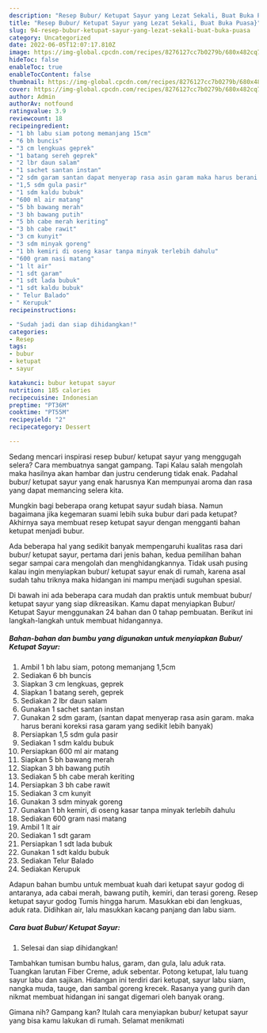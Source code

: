 ```yaml
---
description: "Resep Bubur/ Ketupat Sayur yang Lezat Sekali, Buat Buka Puasa}"
title: "Resep Bubur/ Ketupat Sayur yang Lezat Sekali, Buat Buka Puasa}"
slug: 94-resep-bubur-ketupat-sayur-yang-lezat-sekali-buat-buka-puasa
category: Uncategorized
date: 2022-06-05T12:07:17.810Z
image: https://img-global.cpcdn.com/recipes/8276127cc7b0279b/680x482cq70/bubur-ketupat-sayur-foto-resep-utama.jpg
hideToc: false
enableToc: true
enableTocContent: false
thumbnail: https://img-global.cpcdn.com/recipes/8276127cc7b0279b/680x482cq70/bubur-ketupat-sayur-foto-resep-utama.jpg
cover: https://img-global.cpcdn.com/recipes/8276127cc7b0279b/680x482cq70/bubur-ketupat-sayur-foto-resep-utama.jpg
author: Admin
authorAv: notfound
ratingvalue: 3.9
reviewcount: 18
recipeingredient:
- "1 bh labu siam potong memanjang 15cm"
- "6 bh buncis"
- "3 cm lengkuas geprek"
- "1 batang sereh geprek"
- "2 lbr daun salam"
- "1 sachet santan instan"
- "2 sdm garam santan dapat menyerap rasa asin garam maka harus berani koreksi rasa garam yang sedikit lebih banyak"
- "1,5 sdm gula pasir"
- "1 sdm kaldu bubuk"
- "600 ml air matang"
- "5 bh bawang merah"
- "3 bh bawang putih"
- "5 bh cabe merah keriting"
- "3 bh cabe rawit"
- "3 cm kunyit"
- "3 sdm minyak goreng"
- "1 bh kemiri di oseng kasar tanpa minyak terlebih dahulu"
- "600 gram nasi matang"
- "1 lt air"
- "1 sdt garam"
- "1 sdt lada bubuk"
- "1 sdt kaldu bubuk"
- " Telur Balado"
- " Kerupuk"
recipeinstructions:

- "Sudah jadi dan siap dihidangkan!"
categories:
- Resep
tags:
- bubur
- ketupat
- sayur

katakunci: bubur ketupat sayur 
nutrition: 185 calories
recipecuisine: Indonesian
preptime: "PT36M"
cooktime: "PT55M"
recipeyield: "2"
recipecategory: Dessert

---
```



Sedang mencari inspirasi resep bubur/ ketupat sayur yang menggugah selera? Cara membuatnya sangat gampang. Tapi Kalau salah mengolah maka hasilnya akan hambar dan justru cenderung tidak enak. Padahal bubur/ ketupat sayur yang enak harusnya Kan mempunyai aroma dan rasa yang dapat memancing selera kita.


Mungkin bagi beberapa orang ketupat sayur sudah biasa. Namun bagaimana jika kegemaran suami lebih suka bubur dari pada ketupat? Akhirnya saya membuat resep ketupat sayur dengan mengganti bahan ketupat menjadi bubur.

Ada beberapa hal yang sedikit banyak mempengaruhi kualitas rasa dari bubur/ ketupat sayur, pertama dari jenis bahan, kedua pemilihan bahan segar sampai cara mengolah dan menghidangkannya. Tidak usah pusing kalau ingin menyiapkan bubur/ ketupat sayur enak di rumah, karena asal sudah tahu triknya maka hidangan ini mampu menjadi suguhan spesial.


Di bawah ini ada beberapa cara mudah dan praktis untuk membuat bubur/ ketupat sayur yang siap dikreasikan. Kamu dapat menyiapkan Bubur/ Ketupat Sayur menggunakan 24 bahan dan 0 tahap pembuatan. Berikut ini langkah-langkah untuk membuat hidangannya.

<!--inarticleads1-->

##### Bahan-bahan dan bumbu yang digunakan untuk menyiapkan Bubur/ Ketupat Sayur:

1. Ambil 1 bh labu siam, potong memanjang 1,5cm
1. Sediakan 6 bh buncis
1. Siapkan 3 cm lengkuas, geprek
1. Siapkan 1 batang sereh, geprek
1. Sediakan 2 lbr daun salam
1. Gunakan 1 sachet santan instan
1. Gunakan 2 sdm garam, (santan dapat menyerap rasa asin garam. maka harus berani koreksi rasa garam yang sedikit lebih banyak)
1. Persiapkan 1,5 sdm gula pasir
1. Sediakan 1 sdm kaldu bubuk
1. Persiapkan 600 ml air matang
1. Siapkan 5 bh bawang merah
1. Siapkan 3 bh bawang putih
1. Sediakan 5 bh cabe merah keriting
1. Persiapkan 3 bh cabe rawit
1. Sediakan 3 cm kunyit
1. Gunakan 3 sdm minyak goreng
1. Gunakan 1 bh kemiri, di oseng kasar tanpa minyak terlebih dahulu
1. Sediakan 600 gram nasi matang
1. Ambil 1 lt air
1. Sediakan 1 sdt garam
1. Persiapkan 1 sdt lada bubuk
1. Gunakan 1 sdt kaldu bubuk
1. Sediakan  Telur Balado
1. Sediakan  Kerupuk


Adapun bahan bumbu untuk membuat kuah dari ketupat sayur godog di antaranya, ada cabai merah, bawang putih, kemiri, dan terasi goreng. Resep ketupat sayur godog Tumis hingga harum. Masukkan ebi dan lengkuas, aduk rata. Didihkan air, lalu masukkan kacang panjang dan labu siam. 

<!--inarticleads2-->

##### Cara buat Bubur/ Ketupat Sayur:


1. Selesai dan siap dihidangkan!

Tambahkan tumisan bumbu halus, garam, dan gula, lalu aduk rata. Tuangkan larutan Fiber Creme, aduk sebentar. Potong ketupat, lalu tuang sayur labu dan sajikan. Hidangan ini terdiri dari ketupat, sayur labu siam, nangka muda, tauge, dan sambal goreng krecek. Rasanya yang gurih dan nikmat membuat hidangan ini sangat digemari oleh banyak orang. 

Gimana nih? Gampang kan? Itulah cara menyiapkan bubur/ ketupat sayur yang bisa kamu lakukan di rumah. Selamat menikmati
